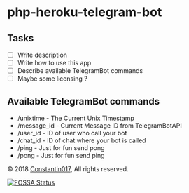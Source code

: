 php-heroku-telegram-bot
=======================

## Tasks

- [ ] Write description
- [ ] Write how to use this app
- [ ] Describe available TelegramBot commands
- [ ] Maybe some licensing ?

## Available TelegramBot commands

- /unixtime - The Current Unix Timestamp
- /message_id - Current Message ID from TelegramBotAPI
- /user_id - ID of user who call your bot
- /chat_id - ID of chat where your bot is called
- /ping - Just for fun send pong
- /pong - Just for fun send ping


© 2018 [Constantin017][link-author], All rights reserved.

[link-author]: https://github.com/Constantin017
[link-repo]: https://github.com/Constantin017/php-heroku-telegram-bot
[link-issues]: https://github.com/Constantin017/php-heroku-telegram-bot/issues


[![FOSSA Status](https://app.fossa.io/api/projects/git%2Bgithub.com%2FConstantin017%2Fphp-heroku-telegram-bot.svg?type=large)](https://app.fossa.io/projects/git%2Bgithub.com%2FConstantin017%2Fphp-heroku-telegram-bot?ref=badge_large)